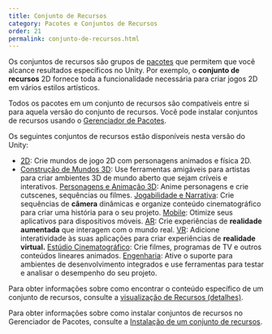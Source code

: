 ```yaml
---
title: Conjunto de Recursos
category: Pacotes e Conjuntos de Recursos
order: 21
permalink: conjunto-de-recursos.html
---
```


Os conjuntos de recursos são grupos de [pacotes]() que permitem que você alcance resultados específicos no Unity. Por exemplo, o **conjunto de recursos** 2D fornece toda a funcionalidade necessária para criar jogos 2D em vários estilos artísticos.

Todos os pacotes em um conjunto de recursos são compatíveis entre si para aquela versão do conjunto de recursos. Você pode instalar conjuntos de recursos usando o [Gerenciador de Pacotes]().

Os seguintes conjuntos de recursos estão disponíveis nesta versão do Unity:

* [2D](): Crie mundos de jogo 2D com personagens animados e física 2D.
* [Construção de Mundos 3D](): Use ferramentas amigáveis para artistas para criar ambientes 3D de mundo aberto que sejam críveis e interativos.
[Personagens e Animação 3D](): Anime personagens e crie cutscenes, sequências ou filmes.
[Jogabilidade e Narrativa](): Crie sequências de **câmera** dinâmicas e organize conteúdo cinematográfico para criar uma história para o seu projeto.
[Mobile](): Otimize seus aplicativos para dispositivos móveis.
[AR](): Crie experiências de **realidade aumentada** que interagem com o mundo real.
[VR](): Adicione interatividade às suas aplicações para criar experiências de **realidade virtual.**
[Estúdio Cinematográfico](): Crie filmes, programas de TV e outros conteúdos lineares animados.
[Engenharia](): Ative o suporte para ambientes de desenvolvimento integrados e use ferramentas para testar e analisar o desempenho do seu projeto.

Para obter informações sobre como encontrar o conteúdo específico de um conjunto de recursos, consulte a [visualização de Recursos (detalhes)]().

Para obter informações sobre como instalar conjuntos de recursos no Gerenciador de Pacotes, consulte a [Instalação de um conjunto de recursos]().